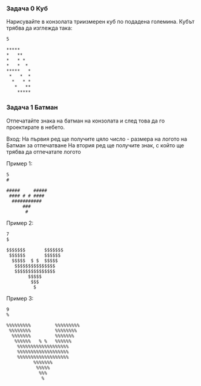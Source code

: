 ### Задача 0 Куб

Нарисувайте в конзолата триизмерен куб по подадена големина. Кубът трябва да изглежда така:

```
5

*****
*   **
*   * *
*   *  *
*****   *
 *   *  *
  *   * *
   *   **
    *****
```

### Задача 1 Батман

Отпечатайте знака на батман на конзолата и след това да го проектирате в небето.

Вход:
На първия ред ще получите цяло число - размера на логото на Батман за отпечатване
На втория ред ще получите знак, с който ще трябва да отпечатате логото

Пример 1:

```
5
#

#####     #####
 #### # # ####
  ###########
      ###
       #
```

Пример 2:

```
7
$

$$$$$$$       $$$$$$$
 $$$$$$       $$$$$$
  $$$$$  $ $  $$$$$
   $$$$$$$$$$$$$$$
   $$$$$$$$$$$$$$$
        $$$$$
         $$$
          $
```

Пример 3:

```
9
%

%%%%%%%%%         %%%%%%%%%
 %%%%%%%%         %%%%%%%%
  %%%%%%%         %%%%%%%
   %%%%%%   % %   %%%%%%
    %%%%%%%%%%%%%%%%%%%
    %%%%%%%%%%%%%%%%%%%
    %%%%%%%%%%%%%%%%%%%
          %%%%%%%
           %%%%%
            %%%
             %
```

